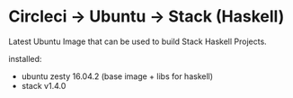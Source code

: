 
# Circleci -> Ubuntu ->  Stack (Haskell)

Latest Ubuntu Image that can be used to build Stack Haskell Projects.

installed:

* ubuntu zesty 16.04.2 (base image + libs for haskell)
* stack v1.4.0
